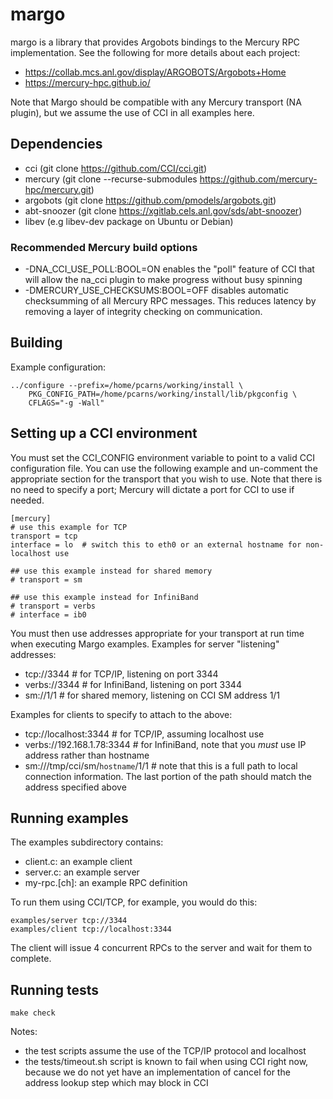 # margo
margo is a library that provides Argobots bindings to the Mercury RPC
implementation.  See the following for more details about each project:

* https://collab.mcs.anl.gov/display/ARGOBOTS/Argobots+Home
* https://mercury-hpc.github.io/

Note that Margo should be compatible with any Mercury transport (NA plugin),
but we assume the use of CCI in all examples here.

##  Dependencies

* cci (git clone https://github.com/CCI/cci.git)
* mercury  (git clone --recurse-submodules https://github.com/mercury-hpc/mercury.git)
* argobots (git clone https://github.com/pmodels/argobots.git)
* abt-snoozer (git clone https://xgitlab.cels.anl.gov/sds/abt-snoozer)
* libev (e.g libev-dev package on Ubuntu or Debian)

### Recommended Mercury build options

* -DNA_CCI_USE_POLL:BOOL=ON enables the "poll" feature of CCI that will allow
  the na_cci plugin to make progress without busy spinning
* -DMERCURY_USE_CHECKSUMS:BOOL=OFF disables automatic checksumming of all
  Mercury RPC messages.  This reduces latency by removing a layer of
  integrity checking on communication.

## Building

Example configuration:

    ../configure --prefix=/home/pcarns/working/install \
        PKG_CONFIG_PATH=/home/pcarns/working/install/lib/pkgconfig \
        CFLAGS="-g -Wall"

## Setting up a CCI environment

You must set the CCI_CONFIG environment variable to point to a valid CCI
configuration file.  You can use the following example and un-comment the
appropriate section for the transport that you wish to use.  Note that there
is no need to specify a port; Mercury will dictate a port for CCI to use if
needed.

```
[mercury]
# use this example for TCP
transport = tcp
interface = lo  # switch this to eth0 or an external hostname for non-localhost use

## use this example instead for shared memory
# transport = sm

## use this example instead for InfiniBand
# transport = verbs
# interface = ib0
```

You must then use addresses appropriate for your transport at run time when
executing Margo examples.  Examples for server "listening" addresses:

* tcp://3344 # for TCP/IP, listening on port 3344
* verbs://3344 # for InfiniBand, listening on port 3344
* sm://1/1 # for shared memory, listening on CCI SM address 1/1

Examples for clients to specify to attach to the above:

* tcp://localhost:3344 # for TCP/IP, assuming localhost use
* verbs://192.168.1.78:3344 # for InfiniBand, note that you *must* use IP
  address rather than hostname
* sm:///tmp/cci/sm/`hostname`/1/1 # note that this is a full path to local
  connection information.  The last portion of the path should match the
  address specified above

## Running examples

The examples subdirectory contains:

* client.c: an example client
* server.c: an example server
* my-rpc.[ch]: an example RPC definition

To run them using CCI/TCP, for example, you would do this:

```
examples/server tcp://3344
examples/client tcp://localhost:3344
```

The client will issue 4 concurrent RPCs to the server and wait for them to
complete.

## Running tests

`make check`

Notes:
* the test scripts assume the use of the TCP/IP protocol and localhost
* the tests/timeout.sh script is known to fail when using CCI right now,
  because we do not yet have an implementation of cancel for the address
  lookup step which may block in CCI
